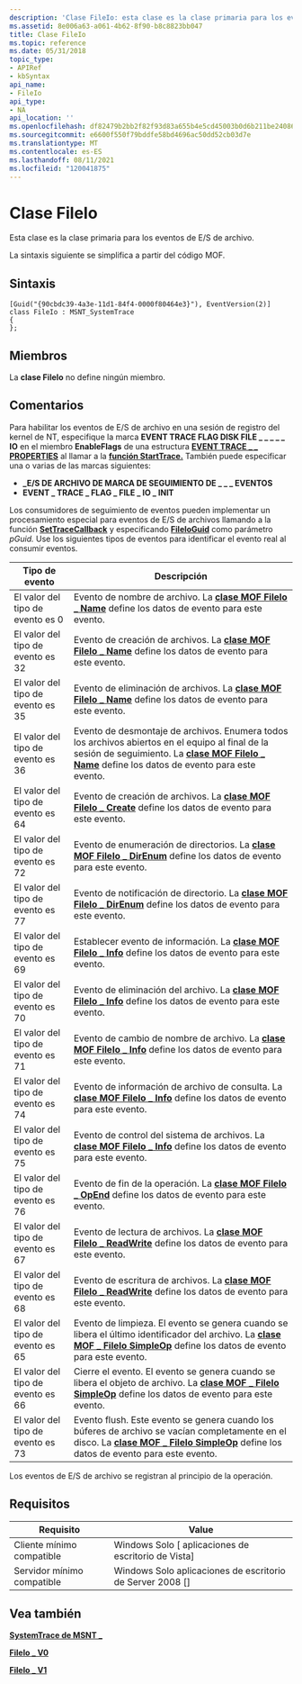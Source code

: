 ```yaml
---
description: 'Clase FileIo: esta clase es la clase primaria para los eventos de E/S de archivos. La sintaxis siguiente se simplifica a partir del código MOF.'
ms.assetid: 8e006a63-a061-4b62-8f90-b8c8823bb047
title: Clase FileIo
ms.topic: reference
ms.date: 05/31/2018
topic_type:
- APIRef
- kbSyntax
api_name:
- FileIo
api_type:
- NA
api_location: ''
ms.openlocfilehash: df82479b2bb2f82f93d83a655b4e5cd45003b0d6b211be24086365f139219ad6
ms.sourcegitcommit: e6600f550f79bddfe58bd4696ac50dd52cb03d7e
ms.translationtype: MT
ms.contentlocale: es-ES
ms.lasthandoff: 08/11/2021
ms.locfileid: "120041875"
---
```

# <a name="fileio-class"></a>Clase FileIo

Esta clase es la clase primaria para los eventos de E/S de archivo.

La sintaxis siguiente se simplifica a partir del código MOF.

## <a name="syntax"></a>Sintaxis

``` syntax
[Guid("{90cbdc39-4a3e-11d1-84f4-0000f80464e3}"), EventVersion(2)]
class FileIo : MSNT_SystemTrace
{
};
```

## <a name="members"></a>Miembros

La **clase FileIo** no define ningún miembro.

## <a name="remarks"></a>Comentarios

Para habilitar los eventos de E/S de archivo en una sesión de registro del kernel de NT, especifique la marca **EVENT TRACE FLAG DISK FILE \_ \_ \_ \_ \_ IO** en el miembro **EnableFlags** de una estructura [**EVENT TRACE \_ \_ PROPERTIES**](/windows/win32/api/evntrace/ns-evntrace-event_trace_properties) al llamar a la [**función StartTrace.**](/windows/win32/api/evntrace/nf-evntrace-starttracea) También puede especificar una o varias de las marcas siguientes:

-   **\_E/S DE ARCHIVO DE MARCA DE SEGUIMIENTO DE \_ \_ \_ EVENTOS**
-   **EVENT \_ TRACE \_ FLAG \_ FILE \_ IO \_ INIT**

Los consumidores de seguimiento de eventos pueden implementar un procesamiento especial para eventos de E/S de archivos llamando a la función [**SetTraceCallback**](/windows/win32/api/evntrace/nf-evntrace-settracecallback) y especificando [**FileIoGuid**](nt-kernel-logger-constants.md) como parámetro *pGuid.* Use los siguientes tipos de eventos para identificar el evento real al consumir eventos.



| Tipo de evento             | Descripción                                                                                                                                                                             |
|------------------------|-----------------------------------------------------------------------------------------------------------------------------------------------------------------------------------------|
| El valor del tipo de evento es 0  | Evento de nombre de archivo. La [**clase MOF FileIo \_ Name**](fileio-name.md) define los datos de evento para este evento.                                                                               |
| El valor del tipo de evento es 32 | Evento de creación de archivos. La [**clase MOF FileIo \_ Name**](fileio-name.md) define los datos de evento para este evento.                                                                             |
| El valor del tipo de evento es 35 | Evento de eliminación de archivos. La [**clase MOF FileIo \_ Name**](fileio-name.md) define los datos de evento para este evento.                                                                             |
| El valor del tipo de evento es 36 | Evento de desmontaje de archivos. Enumera todos los archivos abiertos en el equipo al final de la sesión de seguimiento. La [**clase MOF FileIo \_ Name**](fileio-name.md) define los datos de evento para este evento. |
| El valor del tipo de evento es 64 | Evento de creación de archivos. La [**clase MOF FileIo \_ Create**](fileio-create.md) define los datos de evento para este evento.                                                                         |
| El valor del tipo de evento es 72 | Evento de enumeración de directorios. La [**clase MOF FileIo \_ DirEnum**](fileio-direnum.md) define los datos de evento para este evento.                                                             |
| El valor del tipo de evento es 77 | Evento de notificación de directorio. La [**clase MOF FileIo \_ DirEnum**](fileio-direnum.md) define los datos de evento para este evento.                                                            |
| El valor del tipo de evento es 69 | Establecer evento de información. La [**clase MOF FileIo \_ Info**](fileio-info.md) define los datos de evento para este evento.                                                                         |
| El valor del tipo de evento es 70 | Evento de eliminación del archivo. La [**clase MOF FileIo \_ Info**](fileio-info.md) define los datos de evento para este evento.                                                                             |
| El valor del tipo de evento es 71 | Evento de cambio de nombre de archivo. La [**clase MOF FileIo \_ Info**](fileio-info.md) define los datos de evento para este evento.                                                                             |
| El valor del tipo de evento es 74 | Evento de información de archivo de consulta. La [**clase MOF FileIo \_ Info**](fileio-info.md) define los datos de evento para este evento.                                                                  |
| El valor del tipo de evento es 75 | Evento de control del sistema de archivos. La [**clase MOF FileIo \_ Info**](fileio-info.md) define los datos de evento para este evento.                                                                     |
| El valor del tipo de evento es 76 | Evento de fin de la operación. La [**clase MOF FileIo \_ OpEnd**](fileio-opend.md) define los datos de evento para este evento.                                                                      |
| El valor del tipo de evento es 67 | Evento de lectura de archivos. La [**clase MOF FileIo \_ ReadWrite**](fileio-readwrite.md) define los datos de evento para este evento.                                                                     |
| El valor del tipo de evento es 68 | Evento de escritura de archivos. La [**clase MOF FileIo \_ ReadWrite**](fileio-readwrite.md) define los datos de evento para este evento.                                                                    |
| El valor del tipo de evento es 65 | Evento de limpieza. El evento se genera cuando se libera el último identificador del archivo. La [**clase MOF \_ FileIo SimpleOp**](fileio-simpleop.md) define los datos de evento para este evento.   |
| El valor del tipo de evento es 66 | Cierre el evento. El evento se genera cuando se libera el objeto de archivo. La [**clase MOF \_ FileIo SimpleOp**](fileio-simpleop.md) define los datos de evento para este evento.                     |
| El valor del tipo de evento es 73 | Evento flush. Este evento se genera cuando los búferes de archivo se vacían completamente en el disco. La [**clase MOF \_ FileIo SimpleOp**](fileio-simpleop.md) define los datos de evento para este evento.  |



 

Los eventos de E/S de archivo se registran al principio de la operación.

## <a name="requirements"></a>Requisitos



| Requisito | Value |
|-------------------------------------|------------------------------------------------------|
| Cliente mínimo compatible<br/> | Windows Solo \[ aplicaciones de escritorio de Vista\]<br/>       |
| Servidor mínimo compatible<br/> | Windows Solo aplicaciones de escritorio de Server 2008 \[\]<br/> |



## <a name="see-also"></a>Vea también

<dl> <dt>

[**SystemTrace de MSNT \_**](msnt-systemtrace.md)
</dt> <dt>

[**FileIo \_ V0**](fileio-v0.md)
</dt> <dt>

[**FileIo \_ V1**](fileio-v1.md)
</dt> </dl>

 

 
